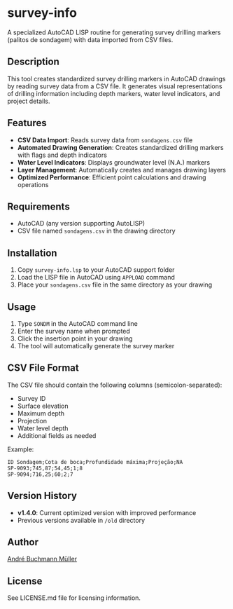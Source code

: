 # survey-info

A specialized AutoCAD LISP routine for generating survey drilling markers (palitos de sondagem) with data imported from CSV files.

## Description

This tool creates standardized survey drilling markers in AutoCAD drawings by reading survey data from a CSV file. It generates visual representations of drilling information including depth markers, water level indicators, and project details.

## Features

- **CSV Data Import**: Reads survey data from `sondagens.csv` file
- **Automated Drawing Generation**: Creates standardized drilling markers with flags and depth indicators
- **Water Level Indicators**: Displays groundwater level (N.A.) markers
- **Layer Management**: Automatically creates and manages drawing layers
- **Optimized Performance**: Efficient point calculations and drawing operations

## Requirements

- AutoCAD (any version supporting AutoLISP)
- CSV file named `sondagens.csv` in the drawing directory

## Installation

1. Copy `survey-info.lsp` to your AutoCAD support folder
2. Load the LISP file in AutoCAD using `APPLOAD` command
3. Place your `sondagens.csv` file in the same directory as your drawing

## Usage

1. Type `SONDM` in the AutoCAD command line
2. Enter the survey name when prompted
3. Click the insertion point in your drawing
4. The tool will automatically generate the survey marker

## CSV File Format

The CSV file should contain the following columns (semicolon-separated):
- Survey ID
- Surface elevation
- Maximum depth
- Projection
- Water level depth
- Additional fields as needed

Example:
```
ID Sondagem;Cota de boca;Profundidade máxima;Projeção;NA
SP-9093;745,87;54,45;1;8
SP-9094;716,25;60;2;7
```

## Version History

- **v1.4.0**: Current optimized version with improved performance
- Previous versions available in `/old` directory

## Author

[André Buchmann Müller](https://andrebmuller.notion.site/abm-eng)

## License

See LICENSE.md file for licensing information.
